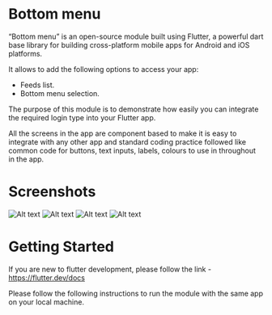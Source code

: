 # Bottom menu

“Bottom menu” is an open-source module built using Flutter, a powerful dart base library for building cross-platform mobile apps for Android and iOS platforms.

It allows to add the following options to access your app:

* Feeds list.
* Bottom menu selection.

The purpose of this module is to demonstrate how easily you can integrate the required login type into your Flutter app.

All the screens in the app are component based to make it is easy to integrate with any other app and standard coding practice followed like common code for buttons, text inputs, labels, colours to use in throughout in the app.

# Screenshots

![Alt text](/screens/f_user_list.png?raw=true)
![Alt text](/screens/f_inbox.png?raw=true)
![Alt text](/screens/f_single_chat.png?raw=true)
![Alt text](/screens/f_group_chat.png?raw=true)

# Getting Started

If you are new to flutter development, please follow the link - https://flutter.dev/docs

Please follow the following instructions to run the module with the same app on your local machine.
